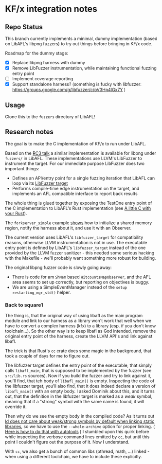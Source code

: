 KF/x integration notes
======================

Repo Status
-----------

This branch currently implements a minimal, dummy implementation (based on LibAFL's libpng fuzzers) to try out things before bringing in KF/x code.

Roadmap for the dummy stage:

- [x] Replace libpng harness with dummy
- [x] Remove LibFuzzer instrumentation, while maintaining functional fuzzing entry point 
- [ ] Implement coverage reporting
- [x] Support standalone harness? (something is fucky with libfuzzer: https://groups.google.com/g/libfuzzer/c/oV3Hp4IGx7Y )

Usage
-----

Clone this to the `fuzzers` directory of LibAFL!

Research notes
--------------

The goal is to make the C implementation of KF/x to run under LibAFL.

Based on the [RC3 talk](https://media.ccc.de/v/rc3-channels-2020-87-fuzzers-like-lego) a similar implementation is available for libpng under `fuzzers/` in LibAFL. These implementations use LLVM's LibFuzzer to instrument the target. For our immediate purpose LibFuzzer does two important things:

- Defines an API/entry point for a single fuzzing iteration that LibAFL can loop via its [LibFuzzer target](https://github.com/AFLplusplus/LibAFL/blob/main/libafl_targets/src/libfuzzer.rs)
- Performs compile-time edge instrumentation on the target, and implements an AFL compatible interface to report back results

The whole thing is glued together by exposing the TestOne entry point of the C implementation to LibAFL's Rust implementation (see [A little C with your Rust](https://docs.rust-embedded.org/book/interoperability/c-with-rust.html)).

The `forkserver_simple` example [shows](https://github.com/AFLplusplus/LibAFL/blob/main/fuzzers/forkserver_simple/src/main.rs#L83) how to initialize a shared memory region, notify the harness about it, and use it with an Observer.

The current version uses LibAFL's `libfuzzer_target` for compatibility reasons, otherwise LLVM instrumentation is not in use. The executable entry point is defined by LibAFL's `libfuzzer_target` instead of the one provided by the LLVM fuzzer sanitizer - this needed some serious hacking with the Makefile - we'll probably want something more robust for building. 

The original libpng fuzzer code is slowly going away:
* There is code for am `ShMem` based `HitcountsMapObserver`, and the AFL area seems to set up correctly, but reporting on objectives is buggy.
* We are using a SimpleEventManager instead of the `setup restarting_mgr_std()` helper.

### Back to square1

The thing is, that the original way of using libafl as the main program module and link to our harness as a library won't  work that well when we have to convert a complex harness (kfx) to a library (esp. if you don't know toolchain...). So the other way is to keep libafl as God intended, remove the original entry point of the harness, create the LLVM API's and link against libafl. 

The trick is that Rust's `cc` crate does some magic in the background, that took a couple of days for me to figure out.

The libfuzzer target defines the entry point of the executable, that simply calls `libafl_main`, that is supposed to be implemented by the fuzzer (see `src/lib.rs` sources). Now if you build the fuzzer and try to link against it, you'll find, that teh body of `libafl_main()` is empty. Inspecting the code of the libfuzzer target, you'll also find, that it does indeed declare a version of `libafl_main()` with an empty body. I asked Dominik about this, and it turns out, that the definition in the libfuzzer target is marked as a _weak_ symbol, meaning that if a "strong" symbol with the same name is found, it will override it. 

Then why do we see the empty body in the compiled code? As it turns out [ld does not care about weak/strong symbols by default when linking static libraries](https://stackoverflow.com/a/37191811), so we have to use the `--whole-archive` option for proper linking. ( [Here is how to do that with autotools](https://stackoverflow.com/questions/22210903/autotools-and-wl-whole-archive) ) I stumbled upon this quirk before while inspecting the verbose command lines emitted by `cc`, but until this point I couldn't figure out the purpose of it. Now I understand. 

With `cc`, we also get a bunch of common libs (pthread, math, ...) linked - when using a different toolchain, we have to include these explicitly.

